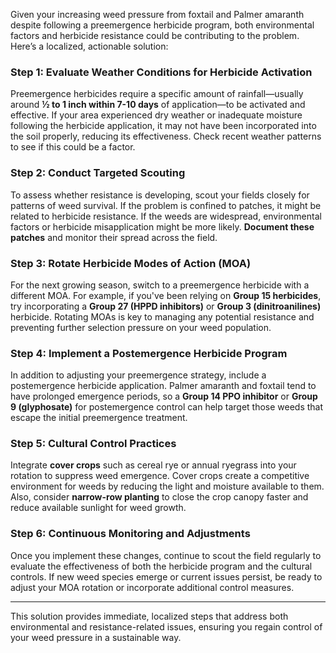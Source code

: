 Given your increasing weed pressure from foxtail and Palmer amaranth despite following a preemergence herbicide program, both environmental factors and herbicide resistance could be contributing to the problem. Here’s a localized, actionable solution:

### **Step 1: Evaluate Weather Conditions for Herbicide Activation**
Preemergence herbicides require a specific amount of rainfall—usually around **½ to 1 inch within 7-10 days** of application—to be activated and effective. If your area experienced dry weather or inadequate moisture following the herbicide application, it may not have been incorporated into the soil properly, reducing its effectiveness. Check recent weather patterns to see if this could be a factor.

### **Step 2: Conduct Targeted Scouting**
To assess whether resistance is developing, scout your fields closely for patterns of weed survival. If the problem is confined to patches, it might be related to herbicide resistance. If the weeds are widespread, environmental factors or herbicide misapplication might be more likely. **Document these patches** and monitor their spread across the field.

### **Step 3: Rotate Herbicide Modes of Action (MOA)**
For the next growing season, switch to a preemergence herbicide with a different MOA. For example, if you've been relying on **Group 15 herbicides**, try incorporating a **Group 27 (HPPD inhibitors)** or **Group 3 (dinitroanilines)** herbicide. Rotating MOAs is key to managing any potential resistance and preventing further selection pressure on your weed population.

### **Step 4: Implement a Postemergence Herbicide Program**
In addition to adjusting your preemergence strategy, include a postemergence herbicide application. Palmer amaranth and foxtail tend to have prolonged emergence periods, so a **Group 14 PPO inhibitor** or **Group 9 (glyphosate)** for postemergence control can help target those weeds that escape the initial preemergence treatment.

### **Step 5: Cultural Control Practices**
Integrate **cover crops** such as cereal rye or annual ryegrass into your rotation to suppress weed emergence. Cover crops create a competitive environment for weeds by reducing the light and moisture available to them. Also, consider **narrow-row planting** to close the crop canopy faster and reduce available sunlight for weed growth.

### **Step 6: Continuous Monitoring and Adjustments**
Once you implement these changes, continue to scout the field regularly to evaluate the effectiveness of both the herbicide program and the cultural controls. If new weed species emerge or current issues persist, be ready to adjust your MOA rotation or incorporate additional control measures.

---

This solution provides immediate, localized steps that address both environmental and resistance-related issues, ensuring you regain control of your weed pressure in a sustainable way.
